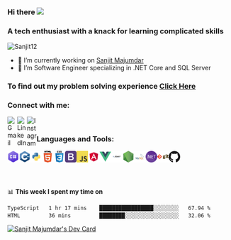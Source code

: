 ### Hi there <img src="https://media.giphy.com/media/hvRJCLFzcasrR4ia7z/giphy.gif" width="25px">
### A tech enthusiast with a knack for learning complicated skills

<p align="left"> <img src="https://komarev.com/ghpvc/?username=sanjit12&label=Profile%20views&color=0e75b6&style=flat&base=2576" alt="Sanjit12" /> </p>

- 🔭 I’m currently working on [Sanjit Majumdar](https://sanjit-majumdar.xyz)
- 🌱 I’m Software Engineer specializing in .NET Core and SQL Server


### To find out my problem solving experience [Click Here](https://www.stopstalk.com/user/profile/Sanjit)


### Connect with me:
<a href="mailto: sanjit.cse.12@gmail.com"><img align="left" alt="Gmail" width="22px" src="https://cdn.jsdelivr.net/npm/simple-icons@v3/icons/gmail.svg" /></a>
[<img align="left" alt="LinkedIn" width="22px" src="https://cdn.jsdelivr.net/npm/simple-icons@v3/icons/linkedin.svg" />][linkedin]
[<img align="left" alt="Instagram" width="22px" src="https://cdn.jsdelivr.net/npm/simple-icons@v3/icons/instagram.svg" />][instagram]

<br />

### Languages and Tools:


<img align="left" alt="C Sharp" width="26px" src="https://raw.githubusercontent.com/github/explore/80688e429a7d4ef2fca1e82350fe8e3517d3494d/topics/csharp/csharp.png" />
<img align="left" alt="Cpp" width="26px" src="https://raw.githubusercontent.com/github/explore/80688e429a7d4ef2fca1e82350fe8e3517d3494d/topics/cpp/cpp.png" />
<img align="left" alt="Python" width="26px" src="https://raw.githubusercontent.com/github/explore/80688e429a7d4ef2fca1e82350fe8e3517d3494d/topics/python/python.png" />
<img align="left" alt="HTML5" width="26px" src="https://raw.githubusercontent.com/github/explore/80688e429a7d4ef2fca1e82350fe8e3517d3494d/topics/html/html.png" />
<img align="left" alt="CSS3" width="26px" src="https://raw.githubusercontent.com/github/explore/80688e429a7d4ef2fca1e82350fe8e3517d3494d/topics/css/css.png" />
<img align="left" alt="Bootstrap" width="26px" src="https://raw.githubusercontent.com/github/explore/80688e429a7d4ef2fca1e82350fe8e3517d3494d/topics/bootstrap/bootstrap.png" />
<img align="left" alt="JavaScript" width="26px" src="https://raw.githubusercontent.com/github/explore/80688e429a7d4ef2fca1e82350fe8e3517d3494d/topics/javascript/javascript.png" />
<img align="left" alt="Angular" width="26px" src="https://raw.githubusercontent.com/github/explore/80688e429a7d4ef2fca1e82350fe8e3517d3494d/topics/angular/angular.png" />
<img align="left" alt="Vue" width="26px" src="https://raw.githubusercontent.com/github/explore/80688e429a7d4ef2fca1e82350fe8e3517d3494d/topics/vue/vue.png" />
<img align="left" alt="jQuery" width="26px" src="https://raw.githubusercontent.com/github/explore/80688e429a7d4ef2fca1e82350fe8e3517d3494d/topics/jquery/jquery.png" />
<img align="left" alt="Node.js" width="26px" src="https://raw.githubusercontent.com/github/explore/80688e429a7d4ef2fca1e82350fe8e3517d3494d/topics/nodejs/nodejs.png" />
<img align="left" alt="MySQL" width="26px" src="https://raw.githubusercontent.com/github/explore/80688e429a7d4ef2fca1e82350fe8e3517d3494d/topics/mysql/mysql.png" />
<img align="left" alt="ASP.Net Core" width="26px" src="https://raw.githubusercontent.com/github/explore/80688e429a7d4ef2fca1e82350fe8e3517d3494d/topics/dotnet/dotnet.png" />
<img align="left" alt="Git" width="26px" src="https://raw.githubusercontent.com/github/explore/80688e429a7d4ef2fca1e82350fe8e3517d3494d/topics/git/git.png" />
<img align="left" alt="GitHub" width="26px" src="https://raw.githubusercontent.com/github/explore/78df643247d429f6cc873026c0622819ad797942/topics/github/github.png" />
<!-- <img align="left" alt="GitLab" width="26px" src="https://raw.githubusercontent.com/github/explore/78df643247d429f6cc873026c0622819ad797942/topics/gitlab/gitlab.png" />
 -->
<br />
<br />
<br />
<br />

📊 **This week I spent my time on**
<!--START_SECTION:waka-->

```txt
TypeScript   1 hr 17 mins    █████████████████░░░░░░░░   67.94 %
HTML         36 mins         ████████░░░░░░░░░░░░░░░░░   32.06 %
```

<!--END_SECTION:waka-->

[instagram]: https://www.instagram.com/sanjit.majumdar/
[linkedin]: https://www.linkedin.com/in/sanjitmajumdar/

<a href="https://app.daily.dev/sanjit4u"><img src="https://api.daily.dev/devcards/2d5f9269c7824d0bb756fcc8eb0c3cb9.png?r=a7w" width="400" alt="Sanjit Majumdar's Dev Card"/></a>
